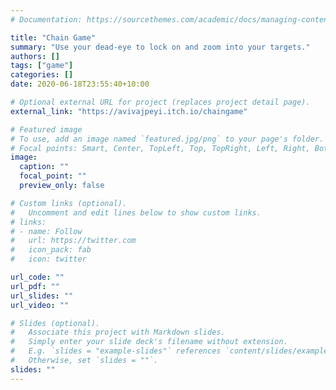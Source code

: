 ```yaml
---
# Documentation: https://sourcethemes.com/academic/docs/managing-content/

title: "Chain Game"
summary: "Use your dead-eye to lock on and zoom into your targets."
authors: []
tags: ["game"]
categories: []
date: 2020-06-18T23:55:40+10:00

# Optional external URL for project (replaces project detail page).
external_link: "https://avivajpeyi.itch.io/chaingame"

# Featured image
# To use, add an image named `featured.jpg/png` to your page's folder.
# Focal points: Smart, Center, TopLeft, Top, TopRight, Left, Right, BottomLeft, Bottom, BottomRight.
image:
  caption: ""
  focal_point: ""
  preview_only: false

# Custom links (optional).
#   Uncomment and edit lines below to show custom links.
# links:
# - name: Follow
#   url: https://twitter.com
#   icon_pack: fab
#   icon: twitter

url_code: ""
url_pdf: ""
url_slides: ""
url_video: ""

# Slides (optional).
#   Associate this project with Markdown slides.
#   Simply enter your slide deck's filename without extension.
#   E.g. `slides = "example-slides"` references `content/slides/example-slides.md`.
#   Otherwise, set `slides = ""`.
slides: ""
---
```

